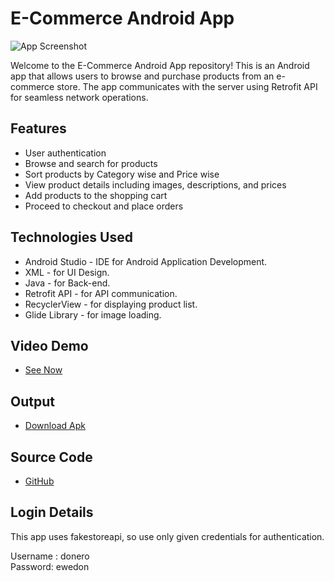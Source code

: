 # E-Commerce Android App

![App Screenshot](https://nilsn1.github.io/ECommerce/app/src/main/res/drawable/logo.png)

Welcome to the E-Commerce Android App repository! This is an Android app that allows users to browse and purchase products from an e-commerce store. The app communicates with the server using Retrofit API for seamless network operations.

## Features

- User authentication
- Browse and search for products
- Sort products by Category wise and Price wise
- View product details including images, descriptions, and prices
- Add products to the shopping cart
- Proceed to checkout and place orders

## Technologies Used

- Android Studio - IDE for Android Application Development.
- XML - for UI Design.
- Java - for Back-end.
- Retrofit API - for API communication.
- RecyclerView - for displaying product list.
- Glide Library - for image loading.

## Video Demo

- [See Now](https://youtu.be/xlOEl5uHoMI?si=PifGgV5wnN0l6-4Q)

## Output

- [Download Apk](https://drive.google.com/file/d/1-MsVBcKedYsAa_yfnE7jFnP5PqviLNoV/view?usp=drivesdk)

## Source Code

- [GitHub](https://github.com/Nilsn1/ECommerce)

## Login Details

This app uses fakestoreapi, so use only given credentials for authentication.

Username : donero\
Password: ewedon
